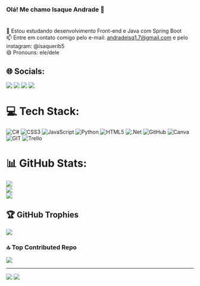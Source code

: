 ### Olá! Me chamo Isaque Andrade 👋

##

#

🌱 Estou estudando desenvolvimento Front-end e Java com Spring Boot<br>
📫 Entre em contato comigo pelo e-mail: andradeisq1.7@gmail.com e pelo instagram: @isaquerib5<br>
😄 Pronouns: ele/dele


## 🌐 Socials:

<div>
  <a href="https://www.instagram.com/isaquerib5/" target="_blank"><img src="https://img.shields.io/badge/-Instagram-%23E4405F?style=for-the-badge&logo=instagram&logoColor=white" target="_blank"></a>
  <a href = "mailto:andradeisq1.7@gmail.com"><img src="https://img.shields.io/badge/-Gmail-%23333?style=for-the-badge&logo=gmail&logoColor=white" target="_blank"></a>
  <a href="https://www.linkedin.com/in/isaque-andrade-2113581a4/" target="_blank"><img src="https://img.shields.io/badge/-LinkedIn-%230077B5?style=for-the-badge&logo=linkedin&logoColor=white" target="_blank"></a> 
  <a href="https://codepen.io/isaque4nd"target="_blank"><img src="https://img.shields.io/badge/Codepen-000000?style=for-the-badge&logo=codepen&logoColor=white"></a>
 </div>

# 💻 Tech Stack:
![C#](https://img.shields.io/badge/c%23-%23239120.svg?style=for-the-badge&logo=c-sharp&logoColor=white) ![CSS3](https://img.shields.io/badge/css3-%231572B6.svg?style=for-the-badge&logo=css3&logoColor=white) ![JavaScript](https://img.shields.io/badge/javascript-%23323330.svg?style=for-the-badge&logo=javascript&logoColor=%23F7DF1E) ![Python](https://img.shields.io/badge/python-3670A0?style=for-the-badge&logo=python&logoColor=ffdd54) ![HTML5](https://img.shields.io/badge/html5-%23E34F26.svg?style=for-the-badge&logo=html5&logoColor=white) ![.Net](https://img.shields.io/badge/.NET-5C2D91?style=for-the-badge&logo=.net&logoColor=white) ![GitHub](https://img.shields.io/badge/GitHub-%23121011.svg?style=for-the-badge&logo=github&logoColor=white) ![Canva](https://img.shields.io/badge/Canva-%2300C4CC.svg?style=for-the-badge&logo=Canva&logoColor=white) ![GIT](https://img.shields.io/badge/Git-fc6d26?style=for-the-badge&logo=git&logoColor=white) ![Trello](https://img.shields.io/badge/Trello-%23026AA7.svg?style=for-the-badge&logo=Trello&logoColor=white)


# 📊 GitHub Stats:
![](https://github-readme-stats.vercel.app/api?username=Isaque4nd&theme=dark&hide_border=false&include_all_commits=true&count_private=false)<br/>
![](https://github-readme-streak-stats.herokuapp.com/?user=Isaque4nd&theme=dark&hide_border=false)<br/>
![](https://github-readme-stats.vercel.app/api/top-langs/?username=Isaque4nd&theme=dark&hide_border=false&include_all_commits=true&count_private=false&layout=compact)

## 🏆 GitHub Trophies
![](https://github-profile-trophy.vercel.app/?username=Isaque4nd&theme=darkhub&no-frame=false&no-bg=false&margin-w=4)


### 🔝 Top Contributed Repo
![](https://github-contributor-stats.vercel.app/api?username=Isaque4nd&limit=5&theme=dark&combine_all_yearly_contributions=true)

---
[![](https://visitcount.itsvg.in/api?id=Isaque4nd&icon=0&color=1)](https://visitcount.itsvg.in)
[![](https://visitcount.itsvg.in/api?id=Isaque4nd&label=Profile%20Views&color=1&icon=0&pretty=false)](https://visitcount.itsvg.in)

<!-- Proudly created with GPRM ( https://gprm.itsvg.in ) -->

